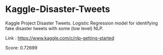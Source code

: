 # Kaggle-Disaster-Tweets
Kaggle Project Disaster Tweets. Logistic Regression model for identifying fake disaster tweets with some (low level) NLP.

Link : https://www.kaggle.com/c/nlp-getting-started

Score:  0.72699

